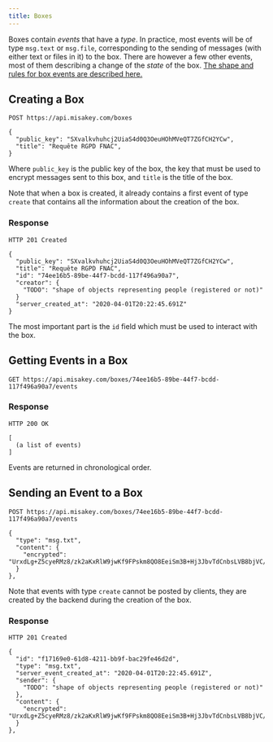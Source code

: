 ```yaml
---
title: Boxes
---
```


Boxes contain *events* that have a *type*.
In practice, most events will be of type `msg.text` or `msg.file`,
corresponding to the sending of messages (with either text or files in it) to the box.
There are however a few other events,
most of them describing a change of the *state* of the box.
[The shape and rules for box events are described here.](/concepts/box-events)


## Creating a Box

    POST https://api.misakey.com/boxes

    {
      "public_key": "SXvalkvhuhcj2UiaS4d0Q3OeuHOhMVeQT7ZGfCH2YCw",
      "title": "Requête RGPD FNAC",
    }

Where `public_key` is the public key of the box,
the key that must be used to encrypt messages sent to this box,
and `title` is the title of the box.

Note that when a box is created, it already contains a first event
of type `create` that contains all the information about the creation of the box.

### Response

    HTTP 201 Created

    {
      "public_key": "SXvalkvhuhcj2UiaS4d0Q3OeuHOhMVeQT7ZGfCH2YCw",
      "title": "Requête RGPD FNAC",
      "id": "74ee16b5-89be-44f7-bcdd-117f496a90a7",
      "creator": {
        "TODO": "shape of objects representing people (registered or not)"
      }
      "server_created_at": "2020-04-01T20:22:45.691Z"
    }

The most important part is the `id` field
which must be used to interact with the box.


## Getting Events in a Box

    GET https://api.misakey.com/boxes/74ee16b5-89be-44f7-bcdd-117f496a90a7/events

### Response

    HTTP 200 OK

    [
      (a list of events)
    ]

Events are returned in chronological order.


## Sending an Event to a Box

    POST https://api.misakey.com/boxes/74ee16b5-89be-44f7-bcdd-117f496a90a7/events

    {
      "type": "msg.txt",
      "content": {
        "encrypted": "UrxdLg+Z5cyeRMz8/zk2aKxRlW9jwKf9FPskm8QO8EeiSm3B+Hj3JbvTdCnbsLVB8bjVC/GHYuzabHogpbXNuBTiFSMau3G81OkSoLDo58q6X8Rq7PE/ULcHhB1sClJ63Qk5DyTOXSPA3yr2LQTY0gfKLSnAT45H3d6wLV+fg5LEAtsJV3hRAZfiKd0dRjv7UZxS4rUAr2BM5EDA2lGP4az8Vd9xyhSmYiNPPDXEWwBmFFSUM8PaA9Lnectl2VjLLY4mDmhbjnBF+9WntV42Baa4zfP46Zxhq1EbGjPItStWPSZl4onKg1BUP2qcHQBqjoliIiuru7rw3Qd/7zse8A=="
      }
    },

Note that events with type `create` cannot be posted by clients,
they are created by the backend during the creation of the box.

### Response

    HTTP 201 Created

    {
      "id": "f17169e0-61d8-4211-bb9f-bac29fe46d2d",
      "type": "msg.txt",
      "server_event_created_at": "2020-04-01T20:22:45.691Z",
      "sender": {
        "TODO": "shape of objects representing people (registered or not)"
      },
      "content": {
        "encrypted": "UrxdLg+Z5cyeRMz8/zk2aKxRlW9jwKf9FPskm8QO8EeiSm3B+Hj3JbvTdCnbsLVB8bjVC/GHYuzabHogpbXNuBTiFSMau3G81OkSoLDo58q6X8Rq7PE/ULcHhB1sClJ63Qk5DyTOXSPA3yr2LQTY0gfKLSnAT45H3d6wLV+fg5LEAtsJV3hRAZfiKd0dRjv7UZxS4rUAr2BM5EDA2lGP4az8Vd9xyhSmYiNPPDXEWwBmFFSUM8PaA9Lnectl2VjLLY4mDmhbjnBF+9WntV42Baa4zfP46Zxhq1EbGjPItStWPSZl4onKg1BUP2qcHQBqjoliIiuru7rw3Qd/7zse8A=="
      }
    },


